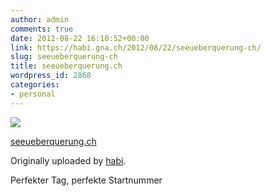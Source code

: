 ```yaml
---
author: admin
comments: true
date: 2012-08-22 16:10:52+00:00
link: https://habi.gna.ch/2012/08/22/seeueberquerung-ch/
slug: seeueberquerung-ch
title: seeueberquerung.ch
wordpress_id: 2868
categories:
- personal
---
```



 [![](http://farm9.staticflickr.com/8301/7838948628_e85df57cae_m.jpg)](https://www.flickr.com/photos/habi/7838948628/)
   

 
  [seeueberquerung.ch](https://www.flickr.com/photos/habi/7838948628/)
    

  Originally uploaded by [habi](https://www.flickr.com/photos/habi/).
 



Perfekter Tag, perfekte Startnummer
  

